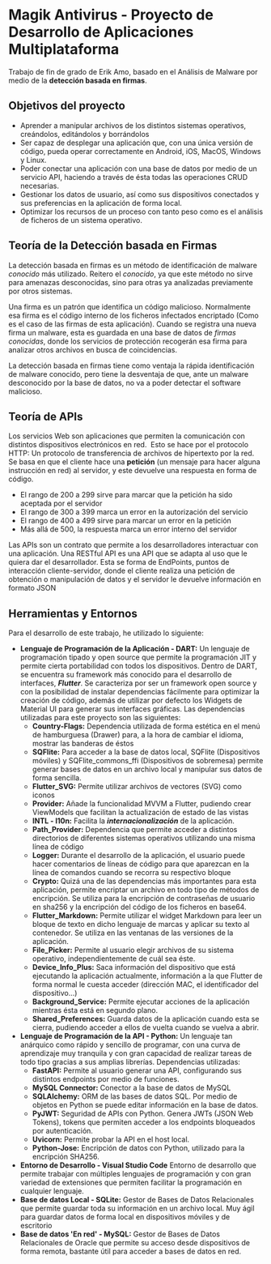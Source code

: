 # Magik Antivirus - Proyecto de Desarrollo de Aplicaciones Multiplataforma 
Trabajo de fin de grado de Erik Amo, basado en el Análisis de Malware por medio de la **detección basada en firmas**.

## Objetivos del proyecto
- Aprender a manipular archivos de los distintos sistemas operativos, creándolos, editándolos y borrándolos
- Ser capaz de desplegar una aplicación que, con una única versión de código, pueda operar correctamente en Android, iOS, MacOS, Windows y Linux.
- Poder conectar una aplicación con una base de datos por medio de un servicio API, haciendo a través de ésta todas las operaciones CRUD necesarias.
- Gestionar los datos de usuario, así como sus dispositivos conectados y sus preferencias en la aplicación de forma local.
- Optimizar los recursos de un proceso con tanto peso como es el análisis de ficheros de un sistema operativo.

## Teoría de la Detección basada en Firmas
La detección basada en firmas es un método de identificación de malware *conocido* más utilizado. Reitero el *conocido*, ya que este método no sirve para amenazas desconocidas, sino para otras ya analizadas previamente por otros sistemas.

Una firma es un patrón que identifica un código malicioso. Normalmente esa firma es el código interno de los ficheros infectados encriptado (Como es el caso de las firmas de esta aplicación). Cuando se registra una nueva firma un malware, esta es guardada en una base de datos de *firmas conocidas*, donde los servicios de protección recogerán esa firma para analizar otros archivos en busca de coincidencias.

La detección basada en firmas tiene como ventaja la rápida identificación de malware conocido, pero tiene la desventaja de que, ante un malware desconocido por la base de datos, no va a poder detectar el software malicioso.
## Teoría de APIs
Los servicios Web son aplicaciones que permiten la comunicación con distintos dispositivos electrónicos en red.  Esto se hace por el protocolo HTTP: Un protocolo de transferencia de archivos de hipertexto por la red. Se basa en que el cliente hace una **petición** (un mensaje para hacer alguna instrucción en red) al servidor, y este devuelve una respuesta en forma de código.
- El rango de 200 a 299 sirve para marcar que la petición ha sido aceptada por el servidor
- El rango de 300 a 399 marca un error en la autorización del servicio
- El rango de 400 a 499 sirve para marcar un error en la petición
- Más allá de 500, la respuesta marca un error interno del servidor

Las APIs son un contrato que permite a los desarrolladores interactuar con una aplicación. Una RESTful API es una API que se adapta al uso que le quiera dar el desarrollador. Esta se forma de EndPoints, puntos de interacción cliente-servidor, donde el cliente realiza una petición de obtención o manipulación de datos y el servidor le devuelve información en formato JSON
## Herramientas y Entornos
Para el desarrollo de este trabajo, he utilizado lo siguiente:
- **Lenguaje de Programación de la Aplicación - DART:** Un lenguaje de programación tipado y open source que permite la programación JIT y permite cierta portabilidad con todos los dispositivos.
  Dentro de DART, se encuentra su framework más conocido para el desarrollo de interfaces, ***Flutter***. Se caracteriza por ser un framework open source y con la posibilidad de instalar dependencias fácilmente para optimizar la creación de código, además de utilizar por defecto los Widgets de Material UI para generar sus interfaces gráficas.
  Las dependencias utilizadas para este proyecto son las siguientes:
	- **Country-Flags:** Dependencia utilizada de forma estética en el menú de hamburguesa (Drawer) para, a la hora de cambiar el idioma, mostrar las banderas de éstos
	- **SQFlite:** Para acceder a la base de datos local, SQFlite (Dispositivos móviles) y SQFlite_commons_ffi (Dispositivos de sobremesa) permite generar bases de datos en un archivo local y manipular sus datos de forma sencilla.
	- **Flutter_SVG:** Permite utilizar archivos de vectores (SVG) como iconos
	- **Provider:** Añade la funcionalidad MVVM a Flutter, pudiendo crear ViewModels que facilitan la actualización de estado de las vistas
	- **INTL - l10n:** Facilita la ***internacionalización*** de la aplicación.
	- **Path_Provider:** Dependencia que permite acceder a distintos directorios de diferentes sistemas operativos utilizando una misma línea de código
	- **Logger:** Durante el desarrollo de la aplicación, el usuario puede hacer comentarios de líneas de código para que aparezcan en la línea de comandos cuando se recorra su respectivo bloque 
	- **Crypto:** Quizá una de las dependencias más importantes para esta aplicación, permite encriptar un archivo en todo tipo de métodos de encripción. Se utiliza para la encripción de contraseñas de usuario en sha256 y la encripción del código de los ficheros en base64.
	- **Flutter_Markdown:** Permite utilizar el widget Markdown para leer un bloque de texto en dicho lenguaje de marcas y aplicar su texto al contenedor. Se utiliza en las ventanas de las versiones de la aplicación.
	- **File_Picker:** Permite al usuario elegir archivos de su sistema operativo, independientemente de cuál sea éste.
	- **Device_Info_Plus:** Saca información del dispositivo que está ejecutando la aplicación actualmente, información a la que Flutter de forma normal le cuesta acceder (dirección MAC, el identificador del dispositivo...)
	- **Background_Service:** Permite ejecutar acciones de la aplicación mientras ésta está en segundo plano.
	- **Shared_Preferences:** Guarda datos de la aplicación cuando esta se cierra, pudiendo acceder a ellos de vuelta cuando se vuelva a abrir. 
- **Lenguaje de Programación de la API - Python:** Un lenguaje tan anárquico como rápido y sencillo de programar, con una curva de aprendizaje muy tranquila y con gran capacidad de realizar tareas de todo tipo gracias a sus amplias librerías.
  Dependencias utilizadas:
	- **FastAPI:** Permite al usuario generar una API, configurando sus distintos endpoints por medio de funciones. 
	- **MySQL Connector:** Conector a la base de datos de MySQL
	- **SQLAlchemy:** ORM de las bases de datos SQL. Por medio de objetos en Python se puede editar información en la base de datos.
	- **PyJWT:** Seguridad de APIs con Python. Genera JWTs (JSON Web Tokens), tokens que permiten acceder a los endpoints bloqueados por autenticación.
	- **Uvicorn:** Permite probar la API en el host local.
	- **Python-Jose:** Encripción de datos con Python, utilizado para la encripción SHA256.
- **Entorno de Desarrollo - Visual Studio Code** Entorno de desarrollo que permite trabajar con múltiples lenguajes de programación y con gran variedad de extensiones que permiten facilitar la programación en cualquier lenguaje.
- **Base de datos Local - SQLite:** Gestor de Bases de Datos Relacionales que permite guardar toda su información en un archivo local. Muy ágil para guardar datos de forma local en dispositivos móviles y de escritorio
- **Base de datos 'En red' - MySQL:** Gestor de Bases de Datos Relacionales de Oracle que permite su acceso desde dispositivos de forma remota, bastante útil para acceder a bases de datos en red.

